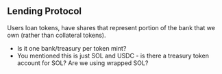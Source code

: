 ## Lending Protocol

Users loan tokens, have shares that represent portion of the bank that we own (rather than collateral tokens).

- Is it one bank/treasury per token mint?
- You mentioned this is just SOL and USDC - is there a treasury token account for SOL? Are we using wrapped SOL?
